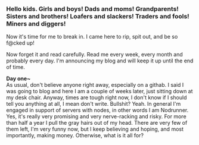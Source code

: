 ### Hello kids. Girls and boys! Dads and moms! Grandparents! Sisters and brothers! Loafers and slackers! Traders and fools! Miners and diggers!

Now it's time for me to break in. I came here to rip, spit out, and be so f@cked up!

Now forget it and read carefully. Read me every week, every month and probably every day. I'm announcing my blog and will keep it up until the end of time.

<b>Day one~</b><br>
As usual, don't believe anyone right away, especially on a githab. I said I was going to blog and here I am a couple of weeks later, just sitting down at my desk chair.
Anyway, times are tough right now, I don't know if I should tell you anything at all, I mean don't write. Bullshit? Yeah.
In general I'm engaged in support of servers with nodes, in other words I am Nodrunner. Yes, it's really very promising and very nerve-racking and risky. For more than half a year I pull the gray hairs out of my head. There are very few of them left, I'm very funny now, but I keep believing and hoping, and most importantly, making money. Otherwise, what is it all for?
